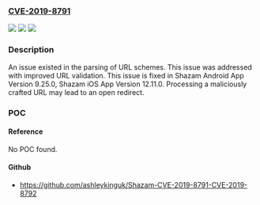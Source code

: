 ### [CVE-2019-8791](https://cve.mitre.org/cgi-bin/cvename.cgi?name=CVE-2019-8791)
![](https://img.shields.io/static/v1?label=Product&message=Shazam-iOS&color=blue)
![](https://img.shields.io/static/v1?label=Version&message=%3C%20Shazam%20iOS%20App%20Version%2012.11.0%20&color=brighgreen)
![](https://img.shields.io/static/v1?label=Vulnerability&message=Processing%20a%20maliciously%20crafted%20URL%20may%20lead%20to%20an%20open%20redirect&color=brighgreen)

### Description

An issue existed in the parsing of URL schemes. This issue was addressed with improved URL validation. This issue is fixed in Shazam Android App Version 9.25.0, Shazam iOS App Version 12.11.0. Processing a maliciously crafted URL may lead to an open redirect.

### POC

#### Reference
No POC found.

#### Github
- https://github.com/ashleykinguk/Shazam-CVE-2019-8791-CVE-2019-8792


